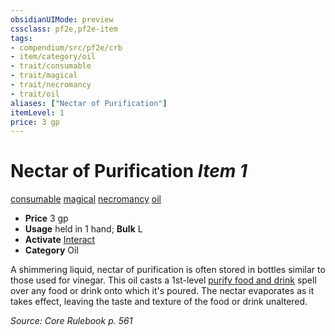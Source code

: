 ```yaml
---
obsidianUIMode: preview
cssclass: pf2e,pf2e-item
tags:
- compendium/src/pf2e/crb
- item/category/oil
- trait/consumable
- trait/magical
- trait/necromancy
- trait/oil
aliases: ["Nectar of Purification"]
itemLevel: 1
price: 3 gp
---
```

# Nectar of Purification *Item 1*  
[consumable](../../../rules/traits/consumable.md)  [magical](../../../rules/traits/magical.md)  [necromancy](../../../rules/traits/necromancy.md)  [oil](../../../rules/traits/oil.md)  

- **Price** 3 gp
- **Usage** held in 1 hand; **Bulk** L
- **Activate** [Interact](../../../rules/actions/interact.md)
- **Category** Oil

A shimmering liquid, nectar of purification is often stored in bottles similar to those used for vinegar. This oil casts a 1st-level [purify food and drink](../../spells/purify-food-and-drink.md) spell over any food or drink onto which it's poured. The nectar evaporates as it takes effect, leaving the taste and texture of the food or drink unaltered.

*Source: Core Rulebook p. 561*